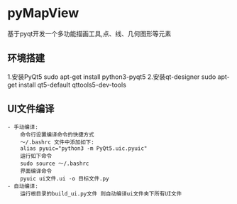 # pyMapView
基于pyqt开发一个多功能描画工具,点、线、几何图形等元素

## 环境搭建
 1.安装PyQt5
    sudo apt-get install python3-pyqt5
 2.安装qt-designer
    sudo apt-get install qt5-default qttools5-dev-tools
## UI文件编译
    - 手动编译:
        命令行设置编译命令的快捷方式
        ～/.bashrc 文件中添加如下:
        alias pyuic="python3 -m PyQt5.uic.pyuic"
        运行如下命令
        sudo source ～/.bashrc
        界面编译命令
        pyuic ui文件.ui -o 目标文件.py
    - 自动编译:
        运行根目录的build_ui.py文件 则自动编译ui文件夹下所有UI文件